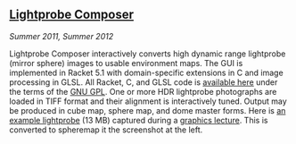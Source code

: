 ## [Lightprobe Composer][lightprobe]

*Summer 2011, Summer 2012*

Lightprobe Composer interactively converts high dynamic range lightprobe (mirror sphere) images to usable environment maps. The GUI is implemented in Racket 5.1 with domain-specific extensions in C and image processing in GLSL. All Racket, C, and GLSL code is [available here][lightprobe] under the terms of the [GNU GPL][gpl]. One or more HDR lightprobe photographs are loaded in TIFF format and their alignment is interactively tuned. Output may be produced in cube map, sphere map, and dome master forms. Here is [an example lightprobe][example] (13 MB) captured during a [graphics lecture][csc4356]. This is converted to spheremap it the screenshot at the left.

[lightprobe]: lightprobe/lightprobe-2552.zip
[gpl]:        http://www.gnu.org/copyleft/gpl.html
[example]:    http://www.cct.lsu.edu/~rkooima/images/classroom.tif
[csc4356]:    csc4356/index.html
